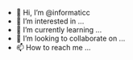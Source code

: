 - 👋 Hi, I’m @informaticc
- 👀 I’m interested in ...
- 🌱 I’m currently learning ...
- 💞️ I’m looking to collaborate on ...
- 📫 How to reach me ...

<!---
informaticc/informaticc is a ✨ special ✨ repository because its `README.md` (this file) appears on your GitHub profile.
You can click the Preview link to take a look at your changes.
--->
